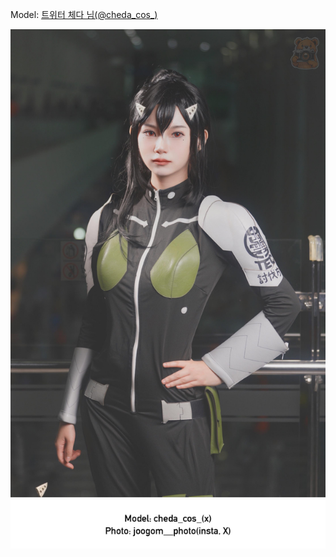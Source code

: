 ﻿---
dddd: 2024-09-21 부코 토
nickname: 체다
sns_type: x
sns_id: cheda_cos_
---

<a name="cheda_cos_"></a>
Model: <a href="https://x.com/cheda_cos_" target="_blank">트위터 체다 님(@cheda_cos_)</a>

![IMG_1485.jpg](/assets/img/2024/09-21/체다/IMG_1485.jpg)
